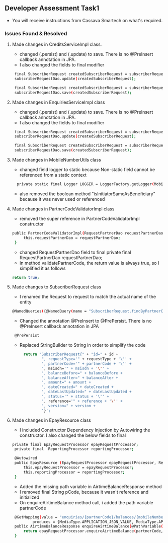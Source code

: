 ## Developer Assessment Task1

* You will receive instructions from Cassava Smartech on what's required.

### Issues Found & Resolved
1. Made changes in CreditsServiceImpl class.
    - changed (.persist) and (.update) to save. There is no @PreInsert callback annotation in JPA.
    - I also changed the fields to final modifier

   ```sh
    final SubscriberRequest createdSubscriberRequest = subscriberRequestDao.persist(subscriberRequest);
    subscriberRequestDao.update(createdSubscriberRequest);

    final SubscriberRequest createdSubscriberRequest = subscriberRequestDao.save(subscriberRequest);
    subscriberRequestDao.save(createdSubscriberRequest);

2. Made changes in EnquiriesServiceImpl class
   - changed (.persist) and (.update) to save. There is no @PreInsert callback annotation in JPA.
   - I also changed the fields to final modifier
   ```sh
    final SubscriberRequest createdSubscriberRequest = subscriberRequestDao.persist(subscriberRequest);
    subscriberRequestDao.update(createdSubscriberRequest);

    final SubscriberRequest createdSubscriberRequest = subscriberRequestDao.save(subscriberRequest);
    subscriberRequestDao.save(createdSubscriberRequest);
   ```

3. Made changes in MobileNumberUtils class
   - changed field logger to static because Non-static field cannot be referenced from a static context
   ```sh
     private static final Logger LOGGER = LoggerFactory.getLogger(MobileNumberUtils.class);
   ```
   - also removed the boolean method "isInitiatorSameAsBeneficiary" because it was never used or referenced
   
4. Made changes in PartnerCodeValidatorImpl class
   - removed the super reference in PartnerCodeValidatorImpl constructor
   ```sh
   public PartnerCodeValidatorImpl(RequestPartnerDao requestPartnerDao) {
        this.requestPartnerDao = requestPartnerDao;
    }
   ```
   - changed RequestPartnerDao field to final
     private final RequestPartnerDao requestPartnerDao;
   - in method validatePartnerCode, the return value is always true, so I simplified it as follows
    ```sh
    return true;
    ```
5. Made changes to SubscriberRequest class
   - I renamed the Request to request to match the actual name of the entity
   ```sh
   @NamedQueries({@NamedQuery(name = "SubscriberRequest.findByPartnerCode", query = "select r from request r where r.partnerCode = :partnerCode order by r.dateCreated desc ")})
   ```
   - Changed the annotation  @PreInsert to @PrePersist. There is no @PreInsert callback annotation in JPA
   ```sh
    @PrePersist
   ```
   - Replaced StringBuilder to String in order to simplify the code
   ```sh
        return "SubscriberRequest{" + "id=" + id +
                ", requestType='" + requestType + '\'' +
                ", partnerCode='" + partnerCode + '\'' +
                ", msisdn='" + msisdn + '\'' +
                ", balanceBefore=" + balanceBefore +
                ", balanceAfter=" + balanceAfter +
                ", amount=" + amount +
                ", dateCreated=" + dateCreated +
                ", dateLastUpdated=" + dateLastUpdated +
                ", status='" + status + '\'' +
                ", reference='" + reference + '\'' +
                ", version=" + version +
                '}';   
   ```

6. Made changes in EpayResource class
   - I included Constructor Dependency Injection by Autowiring the constructor. I also changed the below fields to final
   ```sh
   private final EpayRequestProcessor epayRequestProcessor;
    private final  ReportingProcessor reportingProcessor;

    @Autowired
    public EpayResource (EpayRequestProcessor epayRequestProcessor, ReportingProcessor reportingProcessor ){
        this.epayRequestProcessor = epayRequestProcessor;
        this.reportingProcessor = reportingProcessor;
    }
   ```
   - Added the missing path variable in AirtimeBalanceResponse method
   - I removed final String pCode, because it wasn't reference and initialized
   - On enquireAirtimeBalance method call, i added the path variable partnerCode
   ```sh
    @GetMapping(value = "enquiries/{partnerCode}/balances/{mobileNumber}",
            produces = {MediaType.APPLICATION_JSON_VALUE, MediaType.APPLICATION_XML_VALUE})
    public AirtimeBalanceResponse enquireAirtimeBalance(@PathVariable("mobileNumber") final String msisdn, @PathVariable String partnerCode) {
        return epayRequestProcessor.enquireAirtimeBalance(partnerCode, msisdn);
    } 
   ```
   